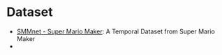 # Dataset

- [SMMnet - Super Mario Maker](https://www.kaggle.com/datasets/leomauro/smmnet): A Temporal Dataset from Super Mario Maker
- 
